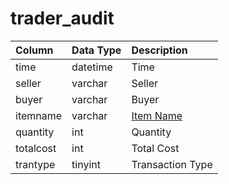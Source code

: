 # trader\_audit

| Column | Data Type | Description |
| :--- | :--- | :--- |
| time | datetime | Time |
| seller | varchar | Seller |
| buyer | varchar | Buyer |
| itemname | varchar | [Item Name](https://github.com/EQEmu/docs-db-schema/tree/e0eb157dbf5563b03c0faf391abc87ec69239f4a/docs/categories/trader/items.md) |
| quantity | int | Quantity |
| totalcost | int | Total Cost |
| trantype | tinyint | Transaction Type |

